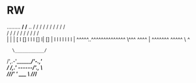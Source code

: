 # RW
   .........
   ______/ /______   ..
  / / / / / / / / / /  \
/ / / / / / / / / /     \
|                |       |
[ l [] l l l [] l|   []  |
l l    l l l   l l       |
^^^^^..^^^^^^^^^^^^^^ \\^^^
^^^^ | ^^^^^^^   ^^^^^ \\ ^


      \___________/
 /',.-'\_________/'-.,'\
/  /,.' \------/'., \   \
___/_/_/'     ' \_\_\___
  _____\        /__/___/__   
